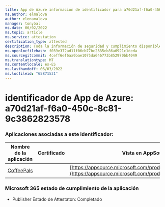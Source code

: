```yaml
---
title: App de Azure información de identificador para a70d21af-f6a0-450c-8c81-9c3862823578
ms.author: elmalova
author: elenamalova
manager: tonybal
ms.date: 06/02/2022
ms.topic: article
ms.service: attestation
certification_type: attested
description: Toda la información de seguridad y cumplimiento disponible para a70d21af-f6a0-450c-8c81-9c3862823578.
ms.openlocfilehash: f039e372ad11f06cb77bc2335eb86a6921c1deda
ms.sourcegitcommit: 4ceff6ef6aa0bae1075da646773b852970bb4049
ms.translationtype: MT
ms.contentlocale: es-ES
ms.lasthandoff: 06/03/2022
ms.locfileid: "65871531"
---
```

# <a name="azure-app-id-a70d21af-f6a0-450c-8c81-9c3862823578"></a>identificador de App de Azure: a70d21af-f6a0-450c-8c81-9c3862823578


### <a name="apps-associated-with-this-id"></a>Aplicaciones asociadas a este identificador:
| **Nombre de la aplicación** | **Certificado** | **Vista en AppSource** |
|--------------|---------------|-----------------------|
| [CoffeePals](../forward/WA200003040.md) |  | [https://appsource.microsoft.com/product/office/WA200003040](https://appsource.microsoft.com/product/office/WA200003040) |

### <a name="microsoft-365-app-compliance-status"></a>Microsoft 365 estado de cumplimiento de la aplicación
- Publisher Estado de Attestaton: Completado
